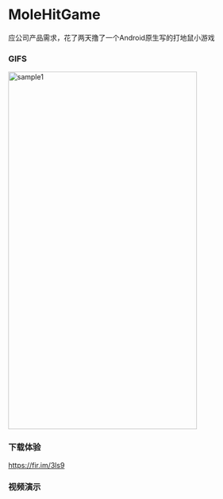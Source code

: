 # MoleHitGame

应公司产品需求，花了两天撸了一个Android原生写的打地鼠小游戏

### GIFS   
 <img src="https://github.com/magical-xu/CountDownTextView/raw/master/screenshot/game.gif" width="380" height="720" alt="sample1"/> 

### 下载体验  

  https://fir.im/3ls9  
  
### 视频演示  
